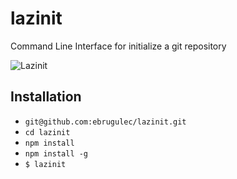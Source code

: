 # lazinit
Command Line Interface for initialize a git repository

![Lazinit](https://github.com/ebrugulec/lazinit/blob/master/lazinit.gif)

## Installation

* `git@github.com:ebrugulec/lazinit.git`
* `cd lazinit`
* `npm install`
* `npm install -g`
* `$ lazinit`


